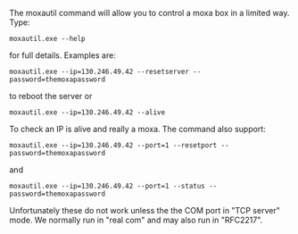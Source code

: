 The moxautil command will allow you to control a moxa box in a limited way. Type:
```
moxautil.exe --help
```
for full details. Examples are:
``` 
moxautil.exe --ip=130.246.49.42 --resetserver --password=themoxapassword
```
to reboot the server or 
```
moxautil.exe --ip=130.246.49.42 --alive
```
To check an IP is alive and really a moxa. The command also support:
```
moxautil.exe --ip=130.246.49.42 --port=1 --resetport --password=themoxapassword
```
and
```
moxautil.exe --ip=130.246.49.42 --port=1 --status --password=themoxapassword
```
Unfortunately these do not work unless the the COM port in "TCP server" mode. We normally run in "real com" and may also run in "RFC2217".
